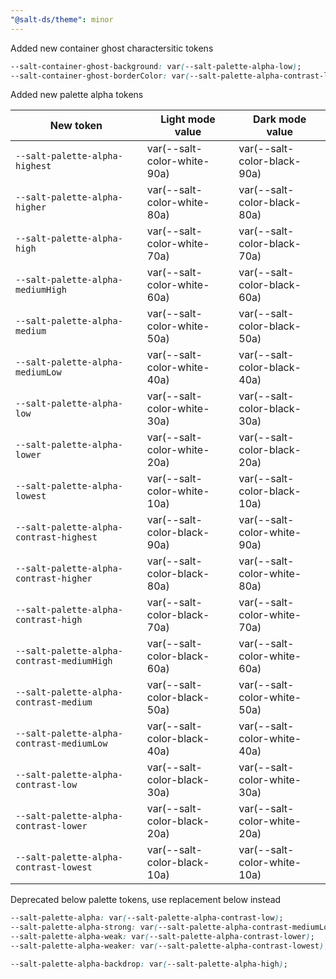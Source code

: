 ```yaml
---
"@salt-ds/theme": minor
---
```


Added new container ghost charactersitic tokens

```css
--salt-container-ghost-background: var(--salt-palette-alpha-low);
--salt-container-ghost-borderColor: var(--salt-palette-alpha-contrast-low);
```

Added new palette alpha tokens

| New token                                  | Light mode value            | Dark mode value             |
| ------------------------------------------ | --------------------------- | --------------------------- |
| `--salt-palette-alpha-highest`             | var(--salt-color-white-90a) | var(--salt-color-black-90a) |
| `--salt-palette-alpha-higher`              | var(--salt-color-white-80a) | var(--salt-color-black-80a) |
| `--salt-palette-alpha-high`                | var(--salt-color-white-70a) | var(--salt-color-black-70a) |
| `--salt-palette-alpha-mediumHigh`          | var(--salt-color-white-60a) | var(--salt-color-black-60a) |
| `--salt-palette-alpha-medium`              | var(--salt-color-white-50a) | var(--salt-color-black-50a) |
| `--salt-palette-alpha-mediumLow`           | var(--salt-color-white-40a) | var(--salt-color-black-40a) |
| `--salt-palette-alpha-low`                 | var(--salt-color-white-30a) | var(--salt-color-black-30a) |
| `--salt-palette-alpha-lower`               | var(--salt-color-white-20a) | var(--salt-color-black-20a) |
| `--salt-palette-alpha-lowest`              | var(--salt-color-white-10a) | var(--salt-color-black-10a) |
| `--salt-palette-alpha-contrast-highest`    | var(--salt-color-black-90a) | var(--salt-color-white-90a) |
| `--salt-palette-alpha-contrast-higher`     | var(--salt-color-black-80a) | var(--salt-color-white-80a) |
| `--salt-palette-alpha-contrast-high`       | var(--salt-color-black-70a) | var(--salt-color-white-70a) |
| `--salt-palette-alpha-contrast-mediumHigh` | var(--salt-color-black-60a) | var(--salt-color-white-60a) |
| `--salt-palette-alpha-contrast-medium`     | var(--salt-color-black-50a) | var(--salt-color-white-50a) |
| `--salt-palette-alpha-contrast-mediumLow`  | var(--salt-color-black-40a) | var(--salt-color-white-40a) |
| `--salt-palette-alpha-contrast-low`        | var(--salt-color-black-30a) | var(--salt-color-white-30a) |
| `--salt-palette-alpha-contrast-lower`      | var(--salt-color-black-20a) | var(--salt-color-white-20a) |
| `--salt-palette-alpha-contrast-lowest`     | var(--salt-color-black-10a) | var(--salt-color-white-10a) |

Deprecated below palette tokens, use replacement below instead

```css
--salt-palette-alpha: var(--salt-palette-alpha-contrast-low);
--salt-palette-alpha-strong: var(--salt-palette-alpha-contrast-mediumLow);
--salt-palette-alpha-weak: var(--salt-palette-alpha-contrast-lower);
--salt-palette-alpha-weaker: var(--salt-palette-alpha-contrast-lowest);

--salt-palette-alpha-backdrop: var(--salt-palette-alpha-high);
```
